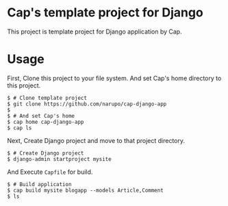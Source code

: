 # Cap's template project for Django

This project is template project for Django application by Cap.

# Usage

First, Clone this project to your file system.
And set Cap's home directory to this project.

```
$ # Clone template project
$ git clone https://github.com/narupo/cap-django-app
$
$ # And set Cap's home
$ cap home cap-django-app
$ cap ls
```

Next, Create Django project and move to that project directory.

```
$ # Create Django project
$ django-admin startproject mysite
```

And Execute `Capfile` for build.

```
$ # Build application
$ cap build mysite blogapp --models Article,Comment
$ ls
```
